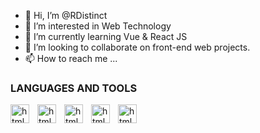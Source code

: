 - 👋 Hi, I’m @RDistinct
- 👀 I’m interested in Web Technology
- 🌱 I’m currently learning Vue & React JS 
- 💞️ I’m looking to collaborate on front-end web projects.
- 📫 How to reach me ...

<!---
RDistinct/RDistinct is a ✨ special ✨ repository because its `README.md` (this file) appears on your GitHub profile.
You can click the Preview link to take a look at your changes.
--->

###  LANGUAGES AND TOOLS

<img align="left" alt="html" width="30px" style="padding-right:10px" src="https://cdn.jsdelivr.net/gh/devicons/devicon/icons/html5/html5-original.svg" />
            
<img align="left" alt="html" width="30px" style="padding-right:10px" src="https://cdn.jsdelivr.net/gh/devicons/devicon/icons/css3/css3-original.svg" />
          
<img align="left" alt="html" width="30px" style="padding-right:10px" src="https://cdn.jsdelivr.net/gh/devicons/devicon/icons/javascript/javascript-plain.svg" />
          
<img align="left" alt="html" width="30px" style="padding-right:10px" src="https://cdn.jsdelivr.net/gh/devicons/devicon/icons/react/react-original-wordmark.svg" />
          
<img align="left" alt="html" width="30px" style="padding-right:10px" src="https://cdn.jsdelivr.net/gh/devicons/devicon/icons/vuejs/vuejs-original-wordmark.svg" />
          
           
          

